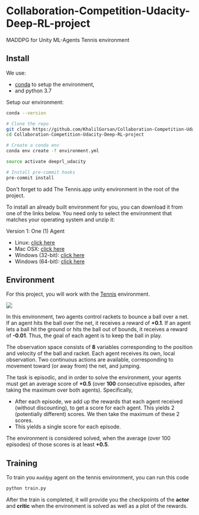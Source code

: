 # Collaboration-Competition-Udacity-Deep-RL-project
MADDPG for Unity ML-Agents Tennis environment

Install
--------------------------------------------------------------------------------
We use:
- [conda](https://docs.conda.io/projects/conda/en/latest/user-guide/install/index.html)
  to setup the environment,
- and python 3.7

Setup our environment:
```bash
conda --version

# Clone the repo
git clone https://github.com/KhalilGorsan/Collaboration-Competition-Udacity-Deep-RL-project.git
cd Collaboration-Competition-Udacity-Deep-RL-project

# Create a conda env
conda env create -f environment.yml

source activate deeprl_udacity

# Install pre-commit hooks
pre-commit install
```
Don't forget to add The Tennis.app unity environment in the root of the project.

To install an already built environment for you, you can download it from one
of the links below. You need only to select the environment that matches your operating
system and unzip it:

Version 1: One (1) Agent
- Linux: [click here](https://s3-us-west-1.amazonaws.com/udacity-drlnd/P3/Tennis/Tennis_Linux.zip)
- Mac OSX: [click here](https://s3-us-west-1.amazonaws.com/udacity-drlnd/P3/Tennis/Tennis.app.zip)
- Windows (32-bit): [click here](https://s3-us-west-1.amazonaws.com/udacity-drlnd/P3/Tennis/Tennis_Windows_x86.zip)
- Windows (64-bit): [click here](https://s3-us-west-1.amazonaws.com/udacity-drlnd/P3/Tennis/Tennis_Windows_x86_64.zip)

Environment
--------------------------------------------------------------------------------
For this project, you will work with the [Tennis](https://github.com/Unity-Technologies/ml-agents/blob/master/docs/Learning-Environment-Examples.md#tennis) environment.

![](https://video.udacity-data.com/topher/2018/May/5af7955a_tennis/tennis.png)

In this environment, two agents control rackets to bounce a ball over a net. If an agent hits the ball over the net, it receives a reward of **+0.1**. If an agent lets a ball hit the ground or hits the ball out of bounds, it receives a reward of **-0.01**. Thus, the goal of each agent is to keep the ball in play.

The observation space consists of **8** variables corresponding to the position and velocity of the ball and racket. Each agent receives its own, local observation. Two continuous actions are available, corresponding to movement toward (or away from) the net, and jumping.

The task is episodic, and in order to solve the environment, your agents must get an average score of **+0.5** (over **100** consecutive episodes, after taking the maximum over both agents). Specifically,

- After each episode, we add up the rewards that each agent received (without discounting), to get a score for each agent. This yields 2 (potentially different) scores. We then take the maximum of these 2 scores.
- This yields a single score for each episode.

The environment is considered solved, when the average (over 100 episodes) of those scores is at least **+0.5**.

Training
--------------------------------------------------------------------------------
To train you _`maddpg`_ agent on the tennis environment, you can run this code
```bash
python train.py
```

After the train is completed, it will provide you the checkpoints of the **actor** and **critic** when the environment is solved as well as a plot of the rewards.